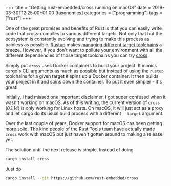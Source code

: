 +++
title = "Getting rust-embedded/cross running on macOS"
date = 2019-03-30T12:25:00+01:00
[taxonomies]
categories = ["programming"]
tags = ["rust"]
+++

One of the great promises and benefits of Rust is that you can easily write code that cross-compiles to various different targets. Not only that but the ecosystem is constantly evolving and trying to make this process
as painless as possible. [Rustup](http://rustup.rs) makes [managing different target toolchains](https://blog.rust-lang.org/2016/05/13/rustup.html) a breeze. However, if you don't want to pollute your environment with all the different dependencies of those target toolchains you can try [cross](https://github.com/rust-embedded/cross). 

<!--more-->

Simply put `cross` uses Docker containers to build your project. It mimics cargo's CLI arguments as much as possible but instead of using the `rustup` toolchains for a given target it spins up a Docker container. It then builds your project in it and spins down the container. To put it even simpler - it's great!

Initially, I had missed one important disclaimer. I got super confused when it wasn't working on macOS. As of this writing, the current version of `cross` (*0.1.14*) is only working for Linux hosts. On macOS, it will just act as a proxy and let cargo do its usual build process with a different `--target` argument.

Over the last couple of years, Docker support for macOS has been getting more solid. The kind people of the [Rust Tools](https://github.com/rust-embedded/wg#the-tools-team) team have actually made `cross` work with macOS but just haven't gotten around to making a release yet.

The solution until the next release is simple. Instead of doing

```sh
cargo install cross
```

Just do

```sh
cargo install --git https://github.com/rust-embedded/cross
```